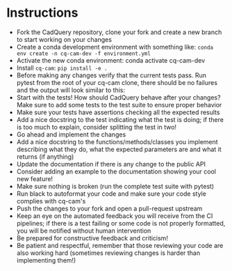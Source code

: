 # Instructions

- Fork the CadQuery repository, clone your fork and create a new branch to start working on your changes
- Create a conda development environment with something like: 
`conda env create -n cq-cam-dev -f environment.yml`
- Activate the new conda environment: 
conda activate cq-cam-dev
- Install `cq-cam`:
`pip install -e .`
- Before making any changes verify that the current tests pass. Run pytest from the root of your cq-cam clone, there should be no failures and the output will look similar to this:
- Start with the tests! How should CadQuery behave after your changes? Make sure to add some tests to the test suite to ensure proper behavior
- Make sure your tests have assertions checking all the expected results
- Add a nice docstring to the test indicating what the test is doing; if there is too much to explain, consider splitting the test in two!
- Go ahead and implement the changes
- Add a nice docstring to the functions/methods/classes you implement describing what they do, what the expected parameters are and what it returns (if anything)
- Update the documentation if there is any change to the public API
- Consider adding an example to the documentation showing your cool new feature!
- Make sure nothing is broken (run the complete test suite with pytest)
- Run black to autoformat your code and make sure your code style complies with cq-cam's
- Push the changes to your fork and open a pull-request upstream
- Keep an eye on the automated feedback you will receive from the CI pipelines; if there is a test failing or some code is not properly formatted, you will be notified without human intervention
- Be prepared for constructive feedback and criticism!
- Be patient and respectful, remember that those reviewing your code are also working hard (sometimes reviewing changes is harder than implementing them!)
